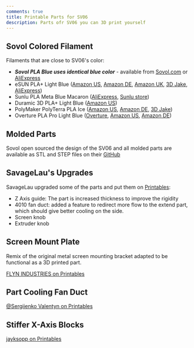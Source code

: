 ```yaml
---
comments: true
title: Printable Parts for SV06
description: Parts ofr SV06 you can 3D print yourself
---
```


## Sovol Colored Filament

Filaments that are close to SV06's color:

- ***Sovol PLA Blue uses identical blue color*** - available from [Sovol.com](https://sovol3d.com/products/sovol-2-rolls-1-75mm-1kg-pla-filament-white-2?variant=44898100052277&sca_ref=3309524.Vd4MGn0pGL&sca_source=sovol) or [AliExpress](https://www.aliexpress.com/item/1005005758571272.html?aff_fcid=4ac71ab8ce764c1583b0608e8ff34bf2-1689938711753-01299-_DeYfXOd&tt=CPS_NORMAL&aff_fsk=_DeYfXOd&aff_platform=shareComponent-detail&sk=_DeYfXOd&aff_trace_key=4ac71ab8ce764c1583b0608e8ff34bf2-1689938711753-01299-_DeYfXOd&terminal_id=6db88f7b3fff4670be83ec2d245af448&afSmartRedirect=y)
- eSUN PLA+ Light Blue ([Amazon US](https://www.amazon.com/dp/B07FQJ9H8F?th=1&linkCode=ll1&tag=blakadders-20&linkId=fca96c4840aab42abf51e158f26fc314&language=en_US&ref_=as_li_ss_tl), [Amazon DE](https://www.amazon.de/dp/B07FQJ9H8F?th=1&linkCode=ll1&tag=blakadders-20&linkId=b4e6e8c3e41ae42e8eee074b48bb232f&language=en_GB&ref_=as_li_ss_tl), [Amazon UK](https://www.amazon.co.uk/dp/B07FQJ9H8F?th=1&linkCode=ll1&tag=blakadders-20&linkId=c94f84b81bd2a26cb1c02c6d84d85f85&ref_=as_li_ss_tl), [3D Jake](https://www.awin1.com/cread.php?awinmid=21761&awinaffid=930253&platform=dl&ued=https%3A%2F%2Fwww.3djake.de%2Fesun%2Fpla-light-blue-2), [AliExpress](https://www.aliexpress.com/item/1005001298882187.html?aff_fcid=5dfadba2cfb142d2b5df2f45b9893552-1681340741041-06851-_DlEpG4h&tt=CPS_NORMAL&aff_fsk=_DlEpG4h&aff_platform=shareComponent-detail&sk=_DlEpG4h&aff_trace_key=5dfadba2cfb142d2b5df2f45b9893552-1681340741041-06851-_DlEpG4h&terminal_id=3f8c776975fd455ba956809c02d71a91&afSmartRedirect=y))
- Sunlu PLA Meta Blue Macaron ([AliExpress](https://www.aliexpress.com/item/1005004541499942.html?aff_fcid=e1cd3d8bf33b401b8626b44a8469bc27-1681562580392-00429-_DmG39xX&tt=CPS_NORMAL&aff_fsk=_DmG39xX&aff_platform=shareComponent-detail&sk=_DmG39xX&aff_trace_key=e1cd3d8bf33b401b8626b44a8469bc27-1681562580392-00429-_DmG39xX&terminal_id=3f8c776975fd455ba956809c02d71a91&afSmartRedirect=y), [Sunlu store](https://www.sunlu.com/collections/pla-meta/products/sunlu-pla-meta1-75mm-filament-1kg-2-2lbs-fit-most-of-fdm-printer?variant=39879083032662&sca_ref=3395707.QbbKldNj27))
- Duramic 3D PLA+ Light Blue ([Amazon US](https://www.amazon.com/DURAMIC-3D-Filament-Printing-Dimensional/dp/B09968Q4ZL?th=1&linkCode=ll1&tag=blakadders-20&linkId=3ab1687bfe9ab117f3a4ea96f9665a57&language=en_US&ref_=as_li_ss_tl))
- PolyMaker PolyTerra PLA Ice ([Amazon US](https://www.amazon.com/dp/B094FH3TRN?th=1&linkCode=ll1&tag=blakadders-20&linkId=889763954df9db06c29be93271cb9ae3&language=en_US&ref_=as_li_ss_tl), [Amazon DE](https://www.amazon.de/dp/B094FH3TRN?th=1&linkCode=ll1&tag=blakadders-20&linkId=e5fd33760ad3533da504efdf09cd59ce&language=en_GB&ref_=as_li_ss_tl), [3D Jake](https://www.awin1.com/cread.php?awinmid=21761&awinaffid=930253&platform=dl&ued=https%3A%2F%2Fwww.3djake.de%2Fpolymaker%2Fpolyterra-pla-ice))
- Overture PLA Pro Light Blue ([Overture](https://overture3d.com/products/overture-pla-professional-1-75mm?variant=41113591546044), [Amazon US](https://www.amazon.com/OVERTURE-Professional-Toughness-Dimensional-Probability/dp/B0991VZG6W?th=1&linkCode=ll1&tag=blakadders-20&linkId=0cc6bae7d67b979fa7c1359425d336d1&language=en_US&ref_=as_li_ss_tl), [Amazon DE](https://www.amazon.de/OVERTURE-Professional-Toughness-Dimensional-Probability/dp/B0991VZG6W?th=1))

## Molded Parts

Sovol open sourced the design of the SV06 and all molded parts are available as STL and STEP files on their [GitHub](https://github.com/Sovol3d/SV06-Fully-Open-Source/tree/main/Molded%20Parts%20STL)

## SavageLau's Upgrades

SavageLau upgraded some of the parts and put them on [Printables](https://www.printables.com/model/400638-sv06-printable-parts):

- Z Axis guide: The part is increased thickness to improve the rigidity
- 4010 fan duct: added a feature to redirect more flow to the extend part, which should give better cooling on the side.
- Screen knob
- Extruder knob

## Screen Mount Plate

Remix of the original metal screen mounting bracket adapted to be functional as a 3D printed part.

[FLYN INDUSTRIES on Printables](https://www.printables.com/model/415071-sovol-sv01-pro-sv06-sv06-plus-screen-mount)

## Part Cooling Fan Duct

[@Sergiienko Valentyn on Printables](https://www.printables.com/model/481385-sovol-sv06-plus-better-fan-duct)

## Stiffer X-Axis Blocks

[jayksopp on Printables](https://www.printables.com/model/455509-sovol-sv06-stiffer-x-axis-blocks)
